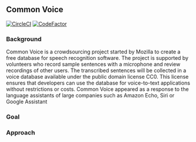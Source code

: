 ## Common Voice
[![CircleCI](https://circleci.com/gh/dachosen1/Common-Voice.svg?style=svg)](https://circleci.com/gh/dachosen1/Common-Voice)
[![CodeFactor](https://www.codefactor.io/repository/github/dachosen1/common-voice/badge)](https://www.codefactor.io/repository/github/dachosen1/common-voice)


### Background 

Common Voice is a crowdsourcing project started by Mozilla to create a free database for speech recognition software. The project is supported by volunteers who record sample sentences with a microphone and review recordings of other users. The transcribed sentences will be collected in a voice database available under the public domain license CC0. This license ensures that developers can use the database for voice-to-text applications without restrictions or costs. Common Voice appeared as a response to the language assistants of large companies such as Amazon Echo, Siri or Google Assistant


### Goal 

### Approach 



